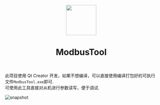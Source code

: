 <div align="center">
    <img src="https://github.com/user-attachments/assets/66afaad5-2555-4904-84c1-0a5f66318b2d" alt="" width="100"/>
    <h1>ModbusTool</h1>
</div>
<br/>

此项目使用 Qt Creator 开发，如果不想编译，可以直接使用编译打包好的可执行文件`ModbusTool.exe`即可.<br/>
可使用此工具直接对从机进行参数读写，便于调试.

![snapshot](https://github.com/user-attachments/assets/5775b8c6-e8ce-4c36-bfc4-22d4e6a5e79b)

